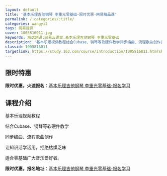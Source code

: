 ```yaml
---
layout: default
title: '基本乐理吉他钢琴 李重光零基础-限时优惠-网易精品课'
permalink: /:categories/:title/
categories: wangyi2
tags: 网易提供
cover: 1005816011.jpg
keywords: 精选网课,网易云课堂,基本乐理吉他钢琴 李重光零基础
description: '基本乐理视频教程结合Cubase、钢琴等软硬件教学同步编曲、流程歌曲创作让知识活学活用，拒绝枯燥乏味适合零基础广大音乐爱'
classid: 1005816011
targetlink: https://study.163.com/course/introduction/1005816011.htm?share=1&shareId=1025206652&utm_campaign=share&utm_medium=iphoneShare&utm_source=&utm_u=1025206652
---
```


## 限时特惠

**限时优惠，火速报名**：[基本乐理吉他钢琴 李重光零基础-报名学习](https://study.163.com/course/introduction/1005816011.htm?share=1&shareId=1025206652&utm_campaign=share&utm_medium=iphoneShare&utm_source=&utm_u=1025206652)

## 课程介绍

基本乐理视频教程

结合Cubase、钢琴等软硬件教学

同步编曲、流程歌曲创作

让知识活学活用，拒绝枯燥乏味

适合零基础广大音乐爱好者。

**限时优惠，报名地址**：[基本乐理吉他钢琴 李重光零基础-报名学习](https://study.163.com/course/introduction/1005816011.htm?share=1&shareId=1025206652&utm_campaign=share&utm_medium=iphoneShare&utm_source=&utm_u=1025206652)

